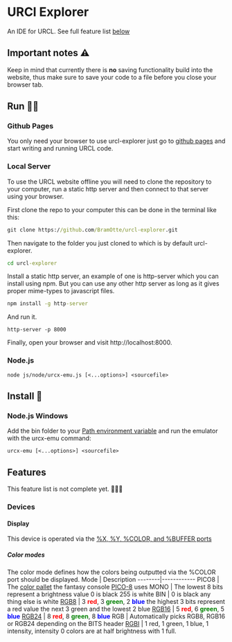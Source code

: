 # URCl Explorer
An IDE for URCL.
See full feature list [below](#Features)

## Important notes ⚠️
Keep in mind that currently there is **no** saving functionality build into the website, thus make sure to save your code to a file before you close your browser tab.

## Run 🏃‍♂️
### Github Pages
You only need your browser to use urcl-explorer just go to [github pages](https://bramotte.github.io/urcl-explorer) and start writing and running URCL code.

### Local Server
To use the URCL website offline you will need to clone the repository to your computer, run a static http server and then connect to that server using your browser.

First clone the repo to your computer this can be done in the terminal like this:
```cmd
git clone https://github.com/BramOtte/urcl-explorer.git
```

Then navigate to the folder you just cloned to which is by default urcl-explorer.
```cmd
cd urcl-explorer
```

Install a static http server, an example of one is http-server which you can install using npm.
But you can use any other http server as long as it gives proper mime-types to javascript files.
```cmd
npm install -g http-server
```
And run it.
```
http-server -p 8000
```

Finally, open your browser and visit http://localhost:8000.

### Node.js
```
node js/node/urcx-emu.js [<...options>] <sourcefile>
```

## Install 🔩
### Node.js Windows 
Add the bin folder to your [Path environment variable](https://duckduckgo.com/?q=windows+add+to+path)
and run the emulator with the urcx-emu command:
```
urcx-emu [<...options>] <sourcefile>
```


## Features
This feature list is not complete yet.
🚧🚧🚧
### Devices
#### Display
This device is operated via the [%X, %Y, %COLOR, and %BUFFER ports](https://docs.google.com/spreadsheets/d/1_ztRKWEm2LjHLb3Bxw0JOyZjJ9Drsj-hyOE-TFpwtS4/edit#gid=0&range=B11:B18)
##### Color modes
The color mode defines how the colors being outputted via the %COLOR port should be displayed.
Mode    | Description
--------|------------
PICO8   | The [color pallet](https://lospec.com/palette-list/pico-8) the fantasy console [PICO-8](https://www.lexaloffle.com/pico-8.php) uses
MONO    | The lowest 8 bits represent a brightness value 0 is black 255 is white
BIN     | 0 is black any thing else is white
[RGB8](https://en.wikipedia.org/wiki/8-bit_color)    | 3 <b style="color: red">red</b>, 3 <b style="color: green">green</b>, 2 <b style="color: blue">blue</b> the highest 3 bits represent a red value the next 3 green and the lowest 2 blue
[RGB16](https://en.wikipedia.org/wiki/High_color)   | 5 <b style="color: red">red</b>, 6 <b style="color: green">green</b>, 5 <b style="color: blue">blue</b>
[RGB24](https://en.wikipedia.org/wiki/List_of_monochrome_and_RGB_color_formats#24-bit_RGB)   | 8 <b style="color: red">red</b>, 8 <b style="color: green">green</b>, 8 <b style="color: blue">blue</b>
RGB     | Automatically picks RGB8, RGB16 or RGB24 depending on the BITS header
[RGBI](https://en.wikipedia.org/wiki/List_of_monochrome_and_RGB_color_formats#4-bit_RGBI)    | 1 red, 1 green, 1 blue, 1 intensity, intensity 0 colors are at half brightness with 1 full.
